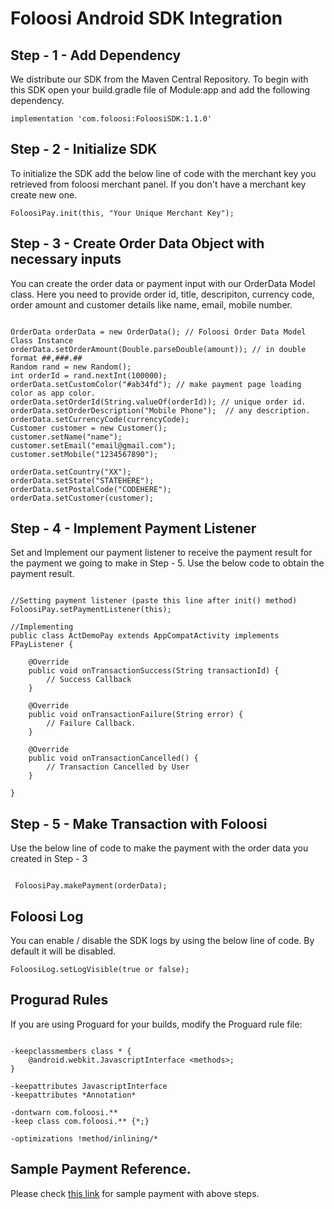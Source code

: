 # Foloosi Android SDK Integration

## Step - 1 - Add Dependency

We distribute our SDK from the Maven Central Repository. To begin with this SDK open your build.gradle file of Module:app and
add the following dependency.

```
implementation 'com.foloosi:FoloosiSDK:1.1.0'
```

## Step - 2 - Initialize SDK 

To initialize the SDK add the below line of code with the merchant key you retrieved from foloosi merchant panel. If you don't have a merchant key create new one.

```
FoloosiPay.init(this, "Your Unique Merchant Key");
```

## Step - 3 - Create Order Data Object with necessary inputs

You can create the order data or payment input with our OrderData Model class. Here you need to provide order id, title, descripiton, currency code, order amount and customer details like name, email, mobile number.

```

OrderData orderData = new OrderData(); // Foloosi Order Data Model Class Instance
orderData.setOrderAmount(Double.parseDouble(amount)); // in double format ##,###.##
Random rand = new Random();
int orderId = rand.nextInt(100000);
orderData.setCustomColor("#ab34fd"); // make payment page loading color as app color. 
orderData.setOrderId(String.valueOf(orderId)); // unique order id. 
orderData.setOrderDescription("Mobile Phone");  // any description.
orderData.setCurrencyCode(currencyCode);
Customer customer = new Customer();
customer.setName("name");
customer.setEmail("email@gmail.com");
customer.setMobile("1234567890");

orderData.setCountry("XX");
orderData.setState("STATEHERE");
orderData.setPostalCode("CODEHERE");
orderData.setCustomer(customer);

```

## Step - 4 - Implement Payment Listener

Set and Implement our payment listener to receive the payment result for the payment we going to make in Step - 5. Use the below code to obtain the payment result.

```

//Setting payment listener (paste this line after init() method)
FoloosiPay.setPaymentListener(this);

//Implementing
public class ActDemoPay extends AppCompatActivity implements FPayListener {

    @Override
    public void onTransactionSuccess(String transactionId) {
        // Success Callback
    }

    @Override
    public void onTransactionFailure(String error) {
        // Failure Callback.
    }

    @Override
    public void onTransactionCancelled() {
        // Transaction Cancelled by User
    }

}

```

## Step - 5 - Make Transaction with Foloosi

Use the below line of code to make the payment with the order data you created in Step - 3

```

 FoloosiPay.makePayment(orderData);

```

## Foloosi Log 

You can enable / disable the SDK logs by using the below line of code. By default it will be disabled. 

```
FoloosiLog.setLogVisible(true or false);
```

## Progurad Rules

If you are using Proguard for your builds, modify the Proguard rule file:

```

-keepclassmembers class * {
    @android.webkit.JavascriptInterface <methods>;
}

-keepattributes JavascriptInterface
-keepattributes *Annotation*

-dontwarn com.foloosi.**
-keep class com.foloosi.** {*;}

-optimizations !method/inlining/*

```

## Sample Payment Reference.

Please check [this link](https://github.com/FoloosiTech/FoloosiAndroidSDK/blob/master/app/src/main/java/com/foloosi/sample/ActDemoPay.java) for sample payment with above steps.

